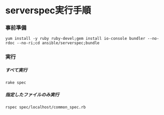 # serverspec実行手順

### 事前準備

    yum install -y ruby ruby-devel;gem install io-console bundler --no-rdoc --no-ri;cd ansible/serverspec;bundle

### 実行

##### すべて実行

    rake spec

##### 指定したファイルのみ実行

    rspec spec/localhost/common_spec.rb
